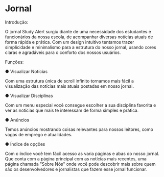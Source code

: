 # Jornal

Introdução:

O jornal Study Alert surgiu diante de uma necessidade dos estudantes e funcionários da nossa escola, de acompanhar diversas notícias atuais de forma rápida e prática. Com um design intuitivo tentamos trazer simplicidade e minimalismo para a estrutura do nosso jornal, usando cores claras e agradáveis para o conforto dos nossos usuários.

Funções:

● Visualizar Notícias

Com uma estrutura única de scroll infinito tornamos mais fácil a visualização das notícias mais atuais postadas em nosso jornal.

● Visualizar Disciplinas

Com um menu especial você consegue escolher a sua disciplina favorita e ver as notícias que mais te interessam de forma simples e prática.

● Anúncios

Temos anúncios mostrando coisas relevantes para nossos leitores, como vagas de emprego e atualidades.

● Índice de opções

Com o índice você tem fácil acesso as varia páginas e abas do nosso jornal. Que conta com a página principal com as notícias mais recentes, uma página chamada "Sobre Nós" onde você pode descobrir mais sobre quem são os desenvolvedores e jornalistas que fazem esse jornal funcionar.
